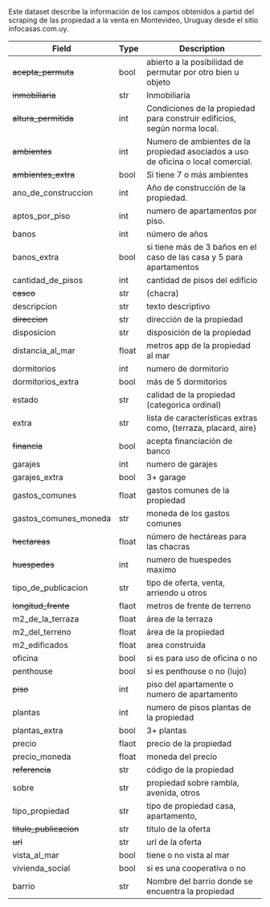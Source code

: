 Este dataset describe la información de los campos obtenidos a partid del scraping de las propiedad a la venta en Montevideo, Uruguay desde el sitio infocasas.com.uy.

| Field | Type | Description |
|---|---|---|
| ~~acepta_permuta~~   | bool | abierto a la posibilidad de permutar por otro bien u objeto |
| ~~inmobiliaria~~           | str | Inmobiliaria |
| ~~altura_permitida~~ | int | Condiciones de la propiedad para construir edificios, según norma local. |
| ~~ambientes~~        | int | Numero de ambientes de la propiedad asociados a uso de oficina o local comercial. |
| ~~ambientes_extra~~  | bool | Si tiene 7 o más ambientes |
| ano_de_construccion  | int | Año de  construcción de la propiedad. |
| aptos_por_piso       | int | numero de apartamentos por piso. |
| banos                | int | número de años |
| banos_extra          | bool | si tiene más de 3 baños en el caso de las casa y 5 para apartamentos |
| cantidad_de_pisos    | int | cantidad de pisos del edificio |
| ~~casco~~            | str | (chacra) |
| descripcion          | str | texto descriptivo |
| ~~direccion~~        | str | dirección de la propiedad |
| disposicion          | str | disposición de la propiedad |
| distancia_al_mar     | float | metros app de la propiedad al mar |
| dormitorios          | int | numero de dormitorio |
| dormitorios_extra    | bool | más de 5 dormitorios |
| estado               | str | calidad de la propiedad (categorica ordinal) |
| extra                | str | lista de características extras como, {terraza, placard, aire} |
| ~~financia~~         | bool | acepta financiación de banco |
| garajes              | int | numero de garajes |
| garajes_extra        | bool | 3+ garage |
| gastos_comunes       | float | gastos comunes de la propiedad |
| gastos_comunes_moneda   | str | moneda de los gastos comunes |
| ~~hectareas~~        | float | número de hectáreas para las chacras |
| ~~huespedes~~        | int | numero de huespedes maximo |
| tipo_de_publicacion  | str | tipo de oferta, venta, arriendo u otros |
| ~~longitud_frente~~  | flaot | metros de frente de terreno |
| m2_de_la_terraza     | float | área de la terraza |
| m2_del_terreno       | float | área de la propiedad |
| m2_edificados        | float | area construida |
| oficina              | bool | si es para uso de oficina o no |
| penthouse            | bool | si es penthouse o no (lujo) |
| ~~piso~~                 | int | piso del apartamente o numero de apartamento |
| plantas              | int | numero de pisos plantas de la propiedad |
| plantas_extra        | bool | 3+ plantas |
| precio                | flaot | precio de la propiedad |
| precio_moneda            | float | moneda del precio |
| ~~referencia~~       | str | código de la propiedad |
| sobre                | str | propiedad sobre rambla, avenida, otros |
| tipo_propiedad       | str | tipo de propiedad casa, apartamento, |
| ~~titulo_publicacion~~            | str | titulo de la oferta |
| ~~url~~              | str | url de la oferta |
| vista_al_mar         | bool | tiene o no vista al mar |
| vivienda_social      | bool | si es una cooperativa o no |
| barrio                 | str | Nombre del barrio donde se encuentra la propiedad |